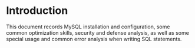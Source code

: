 # Introduction
This document records MySQL installation and configuration, some common optimization skills, security and defense analysis, as well as some special usage and common error analysis when writing SQL statements.
